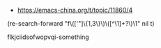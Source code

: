 * https://emacs-china.org/t/topic/11860/4

  
(re-search-forward "f\\(['\"]\\{1,3\\}\\)\\([^\\1]+?\\)\\1" nil t)



flkjciidsofwopvqi-something



